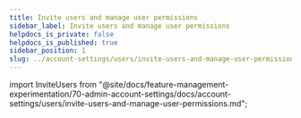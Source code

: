 ```yaml
---
title: Invite users and manage user permissions
sidebar_label: Invite users and manage user permissions
helpdocs_is_private: false
helpdocs_is_published: true
sidebar_position: 1
slug: ../account-settings/users/invite-users-and-manage-user-permissions
---
```


import InviteUsers from "@site/docs/feature-management-experimentation/70-admin-account-settings/docs/account-settings/users/invite-users-and-manage-user-permissions.md";

<InviteUsers />